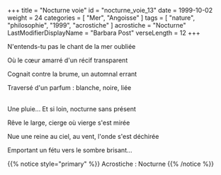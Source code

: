 +++
title = "Nocturne voie"
id = "nocturne_voie_13"
date = 1999-10-02
weight = 24
categories = [ "Mer", "Angoisse" ]
tags = [ "nature", "philosophie", "1999", "acrostiche" ]
acrostiche = "Nocturne"
LastModifierDisplayName = "Barbara Post"
verseLength = 12
+++

N'entends-tu pas le chant de la mer oubliée

Où le cœur amarré d'un récif transparent

Cognait contre la brume, un automnal errant

Traversé d'un parfum : blanche, noire, liée

 \
Une pluie... Et si loin, nocturne sans présent

Rêve le large, cierge où vierge s'est mirée

Nue une reine au ciel, au vent, l'onde s'est déchirée

Emportant un fétu vers le sombre brisant...

{{% notice style="primary" %}}
Acrostiche : Nocturne
{{% /notice %}}
